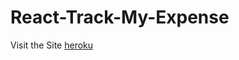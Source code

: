 # React-Track-My-Expense

Visit the Site [heroku]

[heroku]: <https://track-my-expense-react.herokuapp.com/>
